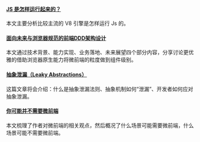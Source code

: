 #### [JS 是怎样运行起来的？](https://mp.weixin.qq.com/s/igOugWTY9S7_OZ3kXwixGQ)
本文主要分析比较主流的 V8 引擎是怎样运行 Js 的。

#### [面向未来与浏览器规范的前端DDD架构设计](https://mp.weixin.qq.com/s/Br4cYZ1UDqwcBRKQTBqsMw)
本文通过技术背景、能力实现、业务落地、未来展望四个部分内容，分享讨论更优雅的借助浏览器原生能力将微前端的粒度做到组件级别。

#### [抽象泄漏（Leaky Abstractions）](https://mp.weixin.qq.com/s/KneomYX_7yQ78RzAmvIoHg)
这篇文章将会介绍：什么是抽象泄漏法则、抽象机制如何“泄漏”、开发者如何应对抽象泄漏。

#### [你可能并不需要微前端](https://mp.weixin.qq.com/s/khrziHjDfgGS4GgHa6qQJg)
本文梳理了作者对微前端的相关观点，然后概况了什么场景可能需要微前端，什么场景可能不需要微前端。